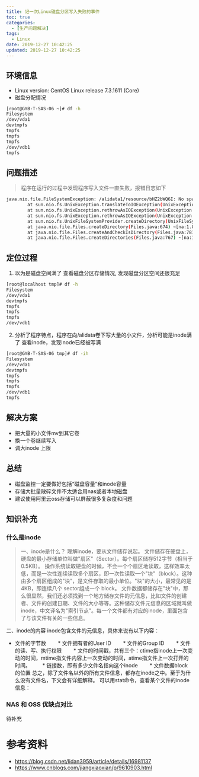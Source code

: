 ```yaml
---
title: 记一次Linux磁盘分区写入失败的事件
toc: true
categories:
  - [生产问题解决]
tags:
  - Linux 
date: 2019-12-27 10:42:25
updated: 2019-12-27 10:42:25
---
```




## 环境信息
- Linux version: CentOS Linux release 7.3.1611 (Core)
- 磁盘分配情况
```bash
[root@GYB-T-SAS-06 ~]# df -h
Filesystem                                                                                         Size  Used Avail Use% Mounted on
/dev/vda1                                                                                           40G   15G   23G  40% /
devtmpfs                                                                                           3.9G     0  3.9G   0% /dev
tmpfs                                                                                              3.9G   12K  3.9G   1% /dev/shm
tmpfs                                                                                              3.9G  197M  3.7G   6% /run
tmpfs                                                                                              3.9G     0  3.9G   0% /sys/fs/cgroup
/dev/vdb1                                                                                           99G   55G   39G  59% /alidata1
tmpfs                                                                                              783M     0  783M   0% /run/user/0
```
<!-- more -->

## 问题描述

> 程序在运行的过程中发现程序写入文件一直失败，报错日志如下
```bash
java.nio.file.FileSystemException: /alidata1/resource/bHZ2bWQ6I: No space left on device
        at sun.nio.fs.UnixException.translateToIOException(UnixException.java:91) ~[na:1.8.0_191]
        at sun.nio.fs.UnixException.rethrowAsIOException(UnixException.java:102) ~[na:1.8.0_191]
        at sun.nio.fs.UnixException.rethrowAsIOException(UnixException.java:107) ~[na:1.8.0_191]
        at sun.nio.fs.UnixFileSystemProvider.createDirectory(UnixFileSystemProvider.java:384) ~[na:1.8.0_191]
        at java.nio.file.Files.createDirectory(Files.java:674) ~[na:1.8.0_191]
        at java.nio.file.Files.createAndCheckIsDirectory(Files.java:781) ~[na:1.8.0_191]
        at java.nio.file.Files.createDirectories(Files.java:767) ~[na:1.8.0_191]
```

## 定位过程
1. 以为是磁盘空间满了
查看磁盘分区存储情况, 发现磁盘分区空间还很充足
```bash
[root@localhost tmp]# df -h
Filesystem                                                                                         Size  Used Avail Use% Mounted on
/dev/vda1                                                                                           40G   16G   22G  42% /
devtmpfs                                                                                           3.9G     0  3.9G   0% /dev
tmpfs                                                                                              3.9G   12K  3.9G   1% /dev/shm
tmpfs                                                                                              3.9G  197M  3.7G   6% /run
tmpfs                                                                                              3.9G     0  3.9G   0% /sys/fs/cgroup
/dev/vdb1                                                                                           99G   55G   39G  59% /alidata1
```

2. 分析了程序特点，程序在向/alidata卷下写大量的小文件，分析可能是inode满了
查看inode，发现Inode已经被写满
```bash
[root@GYB-T-SAS-06 tmp]# df -ih
Filesystem                                                                                        Inodes IUsed IFree IUse% Mounted on
/dev/vda1                                                                                           2.5M   68K  2.5M    3% /
devtmpfs                                                                                            976K   344  975K    1% /dev
tmpfs                                                                                               978K     4  978K    1% /dev/shm
tmpfs                                                                                               978K   50K  929K    6% /run
tmpfs                                                                                               978K    16  978K    1% /sys/fs/cgroup
/dev/vdb1                                                                                           6.3M  6.3M  0K   100% /alidata1
tmpfs                                                                                               978K     1  978K    1% /run/user/0
```

## 解决方案
- 把大量的小文件mv到其它卷
- 换一个卷继续写入
- 调大inode 上限

## 总结
- 磁盘监控一定要做好包括“磁盘容量”和inode容量
- 存储大批量散碎文件不太适合用nas或者本地磁盘
- 建议使用阿里云oss存储可以屏蔽很多复杂度和问题

## 知识补充
### 什么是inode

> 一、inode是什么？
理解inode，要从文件储存说起。
文件储存在硬盘上，硬盘的最小存储单位叫做"扇区"（Sector）。每个扇区储存512字节（相当于0.5KB）。
操作系统读取硬盘的时候，不会一个个扇区地读取，这样效率太低，而是一次性连续读取多个扇区，即一次性读取一个"块"（block）。这种由多个扇区组成的"块"，是文件存取的最小单位。"块"的大小，最常见的是4KB，即连续八个 sector组成一个 block。
文件数据都储存在"块"中，那么很显然，我们还必须找到一个地方储存文件的元信息，比如文件的创建者、文件的创建日期、文件的大小等等。这种储存文件元信息的区域就叫做inode，中文译名为"索引节点"。每一个文件都有对应的inode，里面包含了与该文件有关的一些信息。

二、inode的内容
inode包含文件的元信息，具体来说有以下内容：
   * 文件的字节数
　　* 文件拥有者的User ID
　　* 文件的Group ID
　　* 文件的读、写、执行权限
　　* 文件的时间戳，共有三个：ctime指inode上一次变动的时间，mtime指文件内容上一次变动的时间，atime指文件上一次打开的时间。
　　* 链接数，即有多少文件名指向这个inode
　　* 文件数据block的位置
总之，除了文件名以外的所有文件信息，都存在inode之中。至于为什么没有文件名，下文会有详细解释。
可以用stat命令，查看某个文件的inode信息：
### NAS 和 OSS 优缺点对比
 待补充
# 参考资料
- https://blog.csdn.net/lidan3959/article/details/16981137
- https://www.cnblogs.com/jiangxiaoxian/p/9610903.html